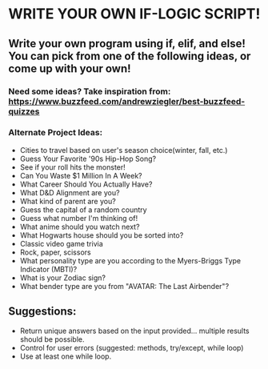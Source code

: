 # WRITE YOUR OWN IF-LOGIC SCRIPT!

## Write your own program using if, elif, and else! You can pick from one of the following ideas, or come up with your own!

### Need some ideas? Take inspiration from: https://www.buzzfeed.com/andrewziegler/best-buzzfeed-quizzes

### Alternate Project Ideas:

- Cities to travel based on user's season choice(winter, fall, etc.)
- Guess Your Favorite '90s Hip-Hop Song?
- See if your roll hits the monster!
- Can You Waste $1 Million In A Week?
- What Career Should You Actually Have?
- What D&D Alignment are you?
- What kind of parent are you?
- Guess the capital of a random country
- Guess what number I'm thinking of!
- What anime should you watch next?
- What Hogwarts house should you be sorted into?
- Classic video game trivia
- Rock, paper, scissors
- What personality type are you according to the Myers-Briggs Type Indicator (MBTI)?
- What is your Zodiac sign?
- What bender type are you from "AVATAR: The Last Airbender"?

## Suggestions:

- Return unique answers based on the input provided... multiple results should be possible.
- Control for user errors (suggested: methods, try/except, while loop)
- Use at least one while loop.
